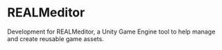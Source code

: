 # REALMeditor
Development for REALMeditor, a Unity Game Engine tool to help manage and create reusable game assets.
